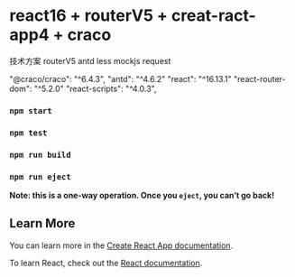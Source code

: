 # react16 + routerV5 + creat-ract-app4 + craco
技术方案
routerV5
antd
less
mockjs
request


"@craco/craco": "^6.4.3",
"antd": "^4.6.2"
"react": "^16.13.1"
"react-router-dom": "^5.2.0"
"react-scripts": "^4.0.3",



### `npm start`

### `npm test`

### `npm run build`

### `npm run eject`

**Note: this is a one-way operation. Once you `eject`, you can’t go back!**

## Learn More

You can learn more in the [Create React App documentation](https://facebook.github.io/create-react-app/docs/getting-started).

To learn React, check out the [React documentation](https://reactjs.org/).
